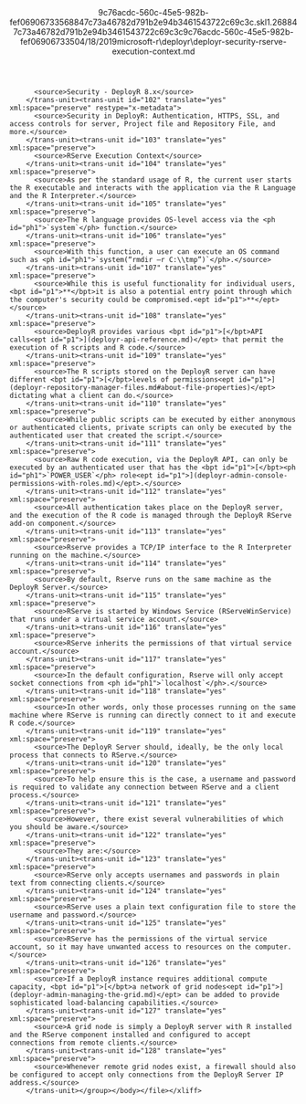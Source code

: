 <?xml version="1.0"?><xliff version="1.2" xmlns="urn:oasis:names:tc:xliff:document:1.2" xmlns:xsi="http://www.w3.org/2001/XMLSchema-instance" xsi:schemaLocation="urn:oasis:names:tc:xliff:document:1.2 xliff-core-1.2-transitional.xsd"><file datatype="xml" original="deployr-security-rserve-execution-context.md" source-language="en-US" target-language="en-US"><header><tool tool-id="mdxliff" tool-name="mdxliff" tool-version="1.0-d1654b2" tool-company="Microsoft" /><xliffext:skl_file_name xmlns:xliffext="urn:microsoft:content:schema:xliffextensions">9c76acdc-560c-45e5-982b-fef06906733568847c73a46782d791b2e94b3461543722c69c3c.skl</xliffext:skl_file_name><xliffext:version xmlns:xliffext="urn:microsoft:content:schema:xliffextensions">1.2</xliffext:version><xliffext:ms.openlocfilehash xmlns:xliffext="urn:microsoft:content:schema:xliffextensions">68847c73a46782d791b2e94b3461543722c69c3c</xliffext:ms.openlocfilehash><xliffext:ms.sourcegitcommit xmlns:xliffext="urn:microsoft:content:schema:xliffextensions">9c76acdc-560c-45e5-982b-fef069067335</xliffext:ms.sourcegitcommit><xliffext:ms.lasthandoff xmlns:xliffext="urn:microsoft:content:schema:xliffextensions">04/18/2019</xliffext:ms.lasthandoff><xliffext:ms.openlocfilepath xmlns:xliffext="urn:microsoft:content:schema:xliffextensions">microsoft-r\deployr\deployr-security-rserve-execution-context.md</xliffext:ms.openlocfilepath></header><body><group id="content" extype="content"><trans-unit id="101" translate="yes" xml:space="preserve" restype="x-metadata">
          <source>Security - DeployR 8.x</source>
        </trans-unit><trans-unit id="102" translate="yes" xml:space="preserve" restype="x-metadata">
          <source>Security in DeployR: Authentication, HTTPS, SSL, and access controls for server, Project file and Repository File, and more.</source>
        </trans-unit><trans-unit id="103" translate="yes" xml:space="preserve">
          <source>RServe Execution Context</source>
        </trans-unit><trans-unit id="104" translate="yes" xml:space="preserve">
          <source>As per the standard usage of R, the current user starts the R executable and interacts with the application via the R Language and the R Interpreter.</source>
        </trans-unit><trans-unit id="105" translate="yes" xml:space="preserve">
          <source>The R language provides OS-level access via the <ph id="ph1">`system`</ph> function.</source>
        </trans-unit><trans-unit id="106" translate="yes" xml:space="preserve">
          <source>With this function, a user can execute an OS command such as <ph id="ph1">`system(“rmdir –r C:\\tmp”)`</ph>.</source>
        </trans-unit><trans-unit id="107" translate="yes" xml:space="preserve">
          <source>While this is useful functionality for individual users, <bpt id="p1">**</bpt>it is also a potential entry point through which the computer's security could be compromised.<ept id="p1">**</ept></source>
        </trans-unit><trans-unit id="108" translate="yes" xml:space="preserve">
          <source>DeployR provides various <bpt id="p1">[</bpt>API calls<ept id="p1">](deployr-api-reference.md)</ept> that permit the execution of R scripts and R code.</source>
        </trans-unit><trans-unit id="109" translate="yes" xml:space="preserve">
          <source>The R scripts stored on the DeployR server can have different <bpt id="p1">[</bpt>levels of permissions<ept id="p1">](deployr-repository-manager-files.md#about-file-properties)</ept> dictating what a client can do.</source>
        </trans-unit><trans-unit id="110" translate="yes" xml:space="preserve">
          <source>While public scripts can be executed by either anonymous or authenticated clients, private scripts can only be executed by the authenticated user that created the script.</source>
        </trans-unit><trans-unit id="111" translate="yes" xml:space="preserve">
          <source>Raw R code execution, via the DeployR API, can only be executed by an authenticated user that has the <bpt id="p1">[</bpt><ph id="ph1">`POWER_USER`</ph> role<ept id="p1">](deployr-admin-console-permissions-with-roles.md)</ept>.</source>
        </trans-unit><trans-unit id="112" translate="yes" xml:space="preserve">
          <source>All authentication takes place on the DeployR server, and the execution of the R code is managed through the DeployR RServe add-on component.</source>
        </trans-unit><trans-unit id="113" translate="yes" xml:space="preserve">
          <source>Rserve provides a TCP/IP interface to the R Interpreter running on the machine.</source>
        </trans-unit><trans-unit id="114" translate="yes" xml:space="preserve">
          <source>By default, Rserve runs on the same machine as the DeployR Server.</source>
        </trans-unit><trans-unit id="115" translate="yes" xml:space="preserve">
          <source>RServe is started by Windows Service (RServeWinService) that runs under a virtual service account.</source>
        </trans-unit><trans-unit id="116" translate="yes" xml:space="preserve">
          <source>RServe inherits the permissions of that virtual service account.</source>
        </trans-unit><trans-unit id="117" translate="yes" xml:space="preserve">
          <source>In the default configuration, Rserve will only accept socket connections from <ph id="ph1">`localhost`</ph>.</source>
        </trans-unit><trans-unit id="118" translate="yes" xml:space="preserve">
          <source>In other words, only those processes running on the same machine where RServe is running can directly connect to it and execute R code.</source>
        </trans-unit><trans-unit id="119" translate="yes" xml:space="preserve">
          <source>The DeployR Server should, ideally, be the only local process that connects to RServe.</source>
        </trans-unit><trans-unit id="120" translate="yes" xml:space="preserve">
          <source>To help ensure this is the case, a username and password is required to validate any connection between RServe and a client process.</source>
        </trans-unit><trans-unit id="121" translate="yes" xml:space="preserve">
          <source>However, there exist several vulnerabilities of which you should be aware.</source>
        </trans-unit><trans-unit id="122" translate="yes" xml:space="preserve">
          <source>They are:</source>
        </trans-unit><trans-unit id="123" translate="yes" xml:space="preserve">
          <source>RServe only accepts usernames and passwords in plain text from connecting clients.</source>
        </trans-unit><trans-unit id="124" translate="yes" xml:space="preserve">
          <source>RServe uses a plain text configuration file to store the username and password.</source>
        </trans-unit><trans-unit id="125" translate="yes" xml:space="preserve">
          <source>RServe has the permissions of the virtual service account, so it may have unwanted access to resources on the computer.</source>
        </trans-unit><trans-unit id="126" translate="yes" xml:space="preserve">
          <source>If a DeployR instance requires additional compute capacity, <bpt id="p1">[</bpt>a network of grid nodes<ept id="p1">](deployr-admin-managing-the-grid.md)</ept> can be added to provide sophisticated load-balancing capabilities.</source>
        </trans-unit><trans-unit id="127" translate="yes" xml:space="preserve">
          <source>A grid node is simply a DeployR server with R installed and the RServe component installed and configured to accept connections from remote clients.</source>
        </trans-unit><trans-unit id="128" translate="yes" xml:space="preserve">
          <source>Whenever remote grid nodes exist, a firewall should also be configured to accept only connections from the DeployR Server IP address.</source>
        </trans-unit></group></body></file></xliff>